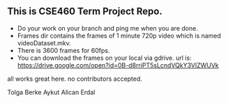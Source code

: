 This is CSE460 Term Project Repo.
-------------------------------------------
* Do your work on your branch and ping me when you are done.
* Frames dir contains the frames of 1 minute 720p video which is named videoDataset.mkv. 
* There is 3600 frames for 60fps.
* You can download the frames on your local via gdrive. url is: https://drive.google.com/open?id=0B-d8rriPT5sLcndVQkY3VlZWUVk


all works great here.
no contributors accepted.

Tolga Berke Aykut Alican Erdal